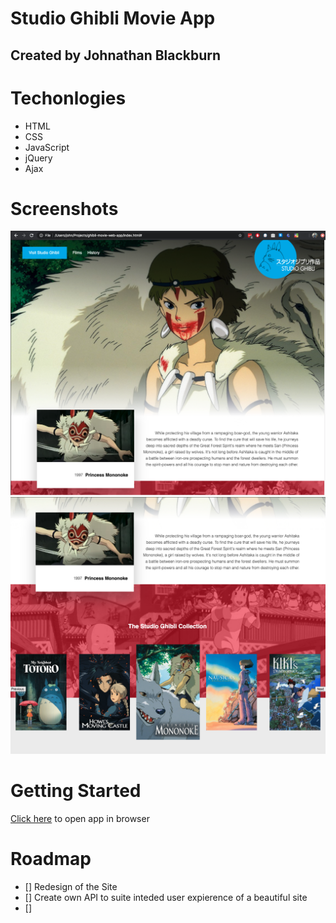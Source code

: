 Studio Ghibli Movie App
=======
Created by Johnathan Blackburn
-----------

# Techonlogies 

- HTML
- CSS
- JavaScript
- jQuery
- Ajax

# Screenshots

![picture](img/sc1.png)
![picture](img/sc2.png)

# Getting Started
[Click here](https://johnathanblackburncodes.github.io/ghibli-movie-finder/) to open app in browser

# Roadmap
- [] Redesign of the Site
- [] Create own API to suite inteded user expierence of a beautiful site
- [] 
